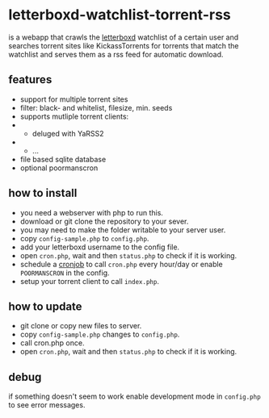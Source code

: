 letterboxd-watchlist-torrent-rss
================================

is a webapp that crawls the [letterboxd](http://letterboxd.com/) watchlist of a certain user and searches torrent sites 
like KickassTorrents for torrents that match the watchlist and serves them as a rss feed for automatic download.

features
--------

- support for multiple torrent sites
- filter: black- and whitelist, filesize, min. seeds
- supports mutliple torrent clients:
- - deluged with YaRSS2
- - ...
- file based sqlite database
- optional poormanscron

how to install
--------------

- you need a webserver with php to run this.
- download or git clone the repository to your sever.
- you may need to make the folder writable to your server user.
- copy `config-sample.php` to `config.php`.
- add your letterboxd username to the config file.
- open `cron.php`, wait and then `status.php` to check if it is working.
- schedule a [cronjob](https://en.wikipedia.org/wiki/Cron) to call `cron.php` every hour/day or enable `POORMANSCRON` in the config.
- setup your torrent client to call `index.php`.

how to update
-------------

- git clone or copy new files to server.
- copy `config-sample.php` changes to `config.php`.
- call cron.php once.
- open `cron.php`, wait and then `status.php` to check if it is working.

debug
-----

if something doesn't seem to work enable development mode in `config.php` to see error messages.
